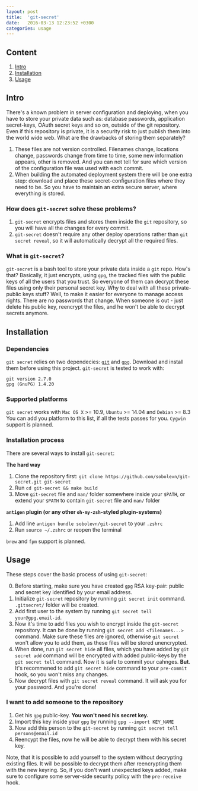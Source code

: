```yaml
---
layout: post
title:  'git-secret'
date:   2016-03-13 12:23:52 +0300
categories: usage
---
```

## Content

1. [Intro](#intro)
2. [Installation](#installation)
3. [Usage](#usage)

## Intro

There's a known problem in server configuration and deploying, when you have to store your private data such as: database passwords, application secret-keys, OAuth secret keys and so on, outside of the git repository. Even if this repository is private, it is a security risk to just publish them into the world wide web. What are the drawbacks of storing them separately?

1. These files are not version controlled. Filenames change, locations change, passwords change from time to time, some new information appears, other is removed. And you can not tell for sure which version of the configuration file was used with each commit.
2. When building the automated deployment system there will be one extra step: download and place these secret-configuration files where they need to be. So you have to maintain an extra secure server, where everything is stored.

### How does `git-secret` solve these problems?

1. `git-secret` encrypts files and stores them inside the `git` repository, so you will have all the changes for every commit.
2. `git-secret` doesn't require any other deploy operations rather than `git secret reveal`, so it will automatically decrypt all the required files.

### What is `git-secret`?

`git-secret` is a bash tool to store your private data inside a `git` repo. How's that? Basically, it just encrypts, using `gpg`, the tracked files with the public keys of all the users that you trust. So everyone of them can decrypt these files using only their personal secret key. Why to deal with all these private-public keys stuff? Well, to make it easier for everyone to manage access rights. There are no passwords that change. When someone is out - just delete his public key, reencrypt the files, and he won't be able to decrypt secrets anymore.

## Installation

### Dependencies

`git secret` relies on two dependecies: [`git`][1] and [`gpg`][2]. Download and install them before using this project. `git-secret` is tested to work with:

    git version 2.7.0
    gpg (GnuPG) 1.4.20

### Supported platforms

`git secret` works with `Mac OS X` >= 10.9, `Ubuntu` >= 14.04 and `Debian` >= 8.3
You can add you platform to this list, if all the tests passes for you.
`Cygwin` support is planned.

### Installation process

There are several ways to install `git-secret`:

**The hard way**

1. Clone the repository first: `git clone https://github.com/sobolevn/git-secret.git git-secret`
2. Run `cd git-secret && make build`
3. Move `git-secret` file and `man/` folder somewhere inside your `$PATH`, or extend your `$PATH` to contain `git-secret` file and `man/` folder

**`antigen` plugin (or any other `oh-my-zsh`-styled plugin-systems)**

1. Add line `antigen bundle sobolevn/git-secret` to your `.zshrc`
2. Run `source ~/.zshrc` or reopen the terminal

`brew` and `fpm` support is planned.

## Usage
These steps cover the basic process of using `git-secret`:

0. Before starting, make sure you have created `gpg` RSA key-pair: public and secret key identified by your email address.
1. Initialize `git-secret` repository by running `git secret init` command. `.gitsecret/` folder will be created.
2. Add first user to the system by running `git secret tell your@gpg.email-id`.
3. Now it's time to add files you wish to encrypt inside the `git-secret` repository. It can be done by running `git secret add <filenames...>` command. Make sure these files are ignored, otherwise `git secret` won't allow you to add them, as these files will be stored unencrypted.
4. When done, run `git secret hide` all files, which you have added by `git secret add` command will be encrypted with added public-keys by the `git secret tell` command. Now it is safe to commit your cahnges. **But**. It's recommened to add `git secret hide` command to your `pre-commit` hook, so you won't miss any changes.
5. Now decrypt files with `git secret reveal` command. It will ask you for your password. And you're done!

### I want to add someone to the repository
1. Get his `gpg` public-key. **You won't need his secret key.**
2. Import this key inside your `gpg` by running `gpg --import KEY_NAME`
3. Now add this person to the `git-secret` by running `git secret tell persons@email.id`
4. Reencypt the files, now he will be able to decrypt them with his secret key.

Note, that it is possible to add yourself to the system without decrypting existing files. It will be possible to decrypt them after reencrypting them with the new keyring. So, if you don't want unexpected keys added, make sure to configure some server-side security policy with the `pre-receive` hook.

[1]: https://git-scm.com/
[2]: https://www.gnupg.org/

